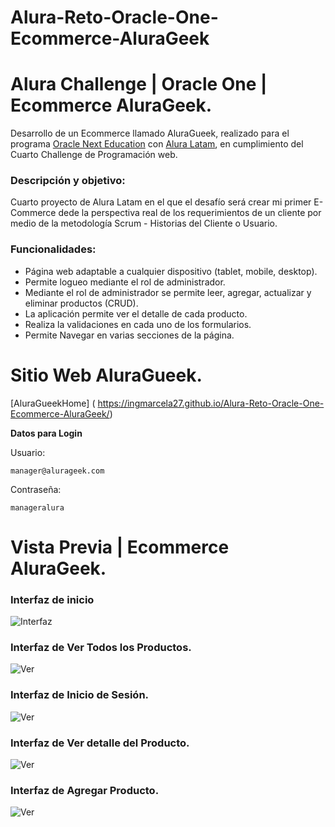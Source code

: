 # Alura-Reto-Oracle-One-Ecommerce-AluraGeek

# Alura Challenge | Oracle One | Ecommerce AluraGeek.

Desarrollo de un Ecommerce llamado AluraGueek, realizado para el programa [Oracle Next Education](https://www.oracle.com/co/education/oracle-next-education/ "Oracle Next Education") con [Alura Latam](https://www.aluracursos.com/ "Alura Latam"),  en cumplimiento del Cuarto Challenge de Programación web.

### Descripción y objetivo:

Cuarto proyecto de Alura Latam en el que el desafío será crear mi primer E-Commerce dede la perspectiva real de los requerimientos de un cliente por medio de la metodología Scrum - Historias del Cliente o Usuario.

### Funcionalidades:
- Página web adaptable a cualquier dispositivo (tablet, mobile, desktop).
- Permite logueo mediante el rol de administrador. 
- Mediante el rol de administrador se permite leer, agregar, actualizar y eliminar productos (CRUD).
- La aplicación permite ver el detalle de cada producto. 
- Realiza la validaciones en cada uno de los formularios.
- Permite Navegar en varias secciones de la página. 

#  Sitio Web AluraGueek.

[AluraGueekHome] ( https://ingmarcela27.github.io/Alura-Reto-Oracle-One-Ecommerce-AluraGeek/)

**Datos para Login**

Usuario:

    manager@alurageek.com

Contraseña:

    manageralura



#  Vista Previa | Ecommerce AluraGeek.

### Interfaz de inicio                                                          
![Interfaz](https://imgur.com/Qqmc575.png "Interfaz Inicio")

### Interfaz de Ver Todos los Productos.
![Ver](https://imgur.com/onlnIi3.png "Interfaz Ver Todos los Productos")

### Interfaz de Inicio de Sesión.
![Ver](https://imgur.com/IKAanhC.png "Interfaz Inicio de Sesión")

### Interfaz de Ver detalle del Producto.
![Ver](https://imgur.com/6JjqLsy.png "Interfaz Ver detalle del Producto")

### Interfaz de Agregar Producto.
![Ver](https://imgur.com/9BLIzHc.png "Interfaz de Agregar Producto")










